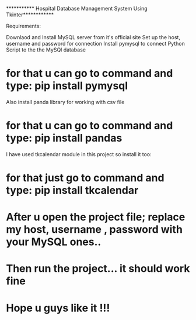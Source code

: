 
*********** Hospital Database Management System Using Tkinter************

Requirements:

Downlaod and Install MySQL server from it's official site
Set up the host, username and password for connection 
Install pymysql to connect Python Script to the the MySQl database 
# for that u can go to command and type: pip install pymysql
Also install panda library for working with csv file
# for that u can go to command and type: pip install pandas 
I have used tkcalendar module in this project so install it too:
# for that just go to command and type: pip install tkcalendar

# After u open the project file; replace my host, username , password with your MySQL ones..
# Then run the project... it should work fine 

# Hope u guys like it !!!
